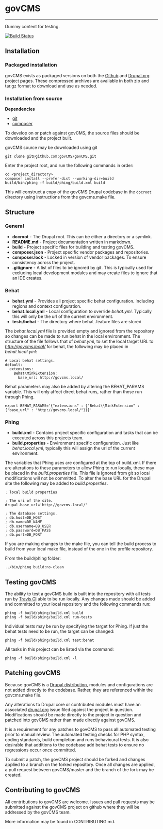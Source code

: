# govCMS
***
Dummy content for testing.

[![Build Status](https://api.travis-ci.org/govCMS/govCMS.svg?branch=master)](https://travis-ci.org/govCMS/govCMS)

## Installation

### Packaged installation

govCMS exists as packaged versions on both the [Github](https://github.com/govCMS/govCMS) and [Drupal.org](https://www.drupal.org/project/govcms) project pages. These compressed archives are available in both zip and tar.gz format to download and use as needed.


### Installation from source

**Dependencies**

- [git](http://git-scm.com/)
- [composer](https://getcomposer.org/)

To develop on or patch against govCMS, the source files should be downloaded and the project built.

govCMS source may be downloaded using git

```
git clone git@github.com:govCMS/govCMS.git
```

Enter the project root, and run the following commands in order:

```
cd <project_directory>
composer install --prefer-dist --working-dir=build
build/bin/phing -f build/phing/build.xml build
```

This will construct a copy of the govCMS Drupal codebase in the `docroot` directory using instructions from the govcms.make file.



## Structure

### General

- **docroot** - The Drupal root. This can be either a directory or a symlink.
- **README.md** - Project documentation written in markdown.
- **build** - Project specific files for building and testing govCMS.
- **composer.json** - Project specific vendor packages and repositories.
- **composer.lock** - Locked in version of vendor packages. To ensure consistency across the project.
- **.gitignore** - A list of files to be ignored by git. This is typically used for excluding local development modules and may create files to ignore that an IDE creates.

### Behat

- **behat.yml** - Provides all project specific behat configuration. Including regions and context configuration.
- **behat.local.yml** - Local configuration to override *behat.yml*. Typically this will only be the url of the current environment.
- **tests/behat** - The directory where behat .feature files are stored.

The *behat.local.yml* file is provided empty and ignored from the repository so changes can be made to run behat in the local environment. The structure of the file follows that of *behat.yml*, to set the local target URL to *http://govcms.local/* for behat, the following may be placed in *behat.local.yml*:

```
# Local behat settings.
default:
  extensions:
    Behat\MinkExtension:
      base_url: http://govcms.local/
```

Behat parameters may also be added by altering the BEHAT_PARAMS variable. This will only affect direct behat runs, rather than those run through Phing.

```
export BEHAT_PARAMS='{"extensions" : {"Behat\\MinkExtension" : {"base_url" : "http://govcms.local/"}}}'
```

### Phing

- **build.xml** - Contains project specific configuration and tasks that can be executed across this projects team.
- **build.properties** - Environment specific configuration. Just like *behat.local.yml*, typically this will assign the url of the current environment. 

The variables that Phing uses are configured at the top of build.xml. If there are alterations to these parameters to allow Phing to run locally, these may be placed in the *build.properties* file. This file is ignored from git so local modifications will not be committed. To alter the base URL for the Drupal site the following may be added to *build.properties*.

```
; local build properties

; The uri of the site.
drupal.base_url='http://govcms.local/'

; The database settings.
; db.host=DB_HOST
; db.name=DB_NAME
; db.username=DB_USER
; db.password=DB_PASS
; db.port=DB_PORT
```

If you are making changes to the make file, you can tell the build process to build from your local make file, instead of the one in the profile repository.

From the build/phing folder:

```
../bin/phing build:no-clean
```

## Testing govCMS
The ability to test a govCMS build is built into the repository with all tests run by [Travis CI](https://travis-ci.com/) able to be run locally. Any changes made should be added and committed to your local repository and the following commands run:

```
phing -f build/phing/build.xml build
phing -f build/phing/build.xml run-tests
```

Individual tests may be run by specifying the target for Phing. If just the behat tests need to be run, the target can be changed:

```
phing -f build/phing/build.xml test:behat
```

All tasks in this project can be listed via the command:

```
phing -f build/phing/build.xml -l
```


## Patching govCMS

Because govCMS is a [Drupal distribution](https://www.drupal.org/documentation/build/distributions), modules and configurations are not added directly to the codebase. Rather, they are referenced within the govcms.make file.

Any alterations to Drupal core or contributed modules must have an associated [drupal.org](https://www.drupal.org) issue filed against the project in question. Modifications should be made directly to the project in question and patched into govCMS rather than made directly against govCMS.

It is a requirement for any patches to govCMS to pass all automated testing prior to manual review. The automated testing checks for PHP syntax, coding standards, build completion and runs behavioural tests. It is also desirable that additions to the codebase add behat tests to ensure no regressions occur once committed.

To submit a patch, the govCMS project should be forked and changes applied to a branch on the forked repository. Once all changes are applied, a pull request between govCMS/master and the branch of the fork may be created.


## Contributing to govCMS

All contributions to govCMS are welcome. Issues and pull requests may be submitted against the govCMS project on github where they will be addressed by the govCMS team.

More information may be found in CONTRIBUTING.md.
